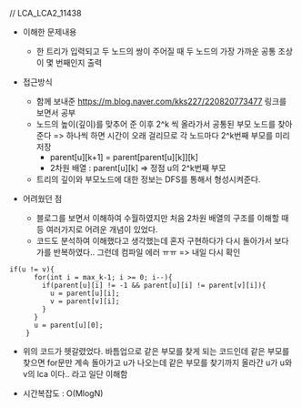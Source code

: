 // LCA_LCA2_11438

- 이해한 문제내용
	- 한 트리가 입력되고 두 노드의 쌍이 주어질 때 두 노드의 가장 가까운 공통 조상이 몇 번째인지 출력

- 접근방식
	- 함께 보내준 <https://m.blog.naver.com/kks227/220820773477> 링크를 보면서 공부
	- 노드의 높이(깊이)를 맞추어 준 이후 2^k 씩 올라가서 공통된 부모 노드를 찾아 준다 => 하나씩 하면 시간이 오래 걸리므로 각 노드마다 2^k번째 부모를 미리 저장	
		- parent[u][k+1] = parent[parent[u][k]][k]
		- 2차원 배열 : parent[u][k] => 정점 u의 2^k번째 부모
	- 트리의 깊이와 부모노드에 대한 정보는 DFS를 통해서 형성시켜준다.


- 어려웠던 점
	- 블로그를 보면서 이해하여 수월하였지만 처음 2차원 배열의 구조를 이해할 때 등 여러가지로 어려운 개념이 있었다.
	- 코드도 분석하여 이해했다고 생각했는데 혼자 구현하다가 다시 돌아가서 보다가를 반복하였다.. 그런데 컴파일 에러 ㅠㅠ => 내일 다시 확인

```
if(u != v){
      for(int i = max_k-1; i >= 0; i--){
        if(parent[u][i] != -1 && parent[u][i] != parent[v][i]){
          u = parent[u][i];
          v = parent[v][i];
        }
      }
      u = parent[u][0];
    }
```
- 위의 코드가 헷갈렸었다. 바틈업으로 같은 부모를 찾게 되는 코드인데 같은 부모를 찾으면 for문만 계속 돌아가고 u가 나오는데 같은 부모를 찾기까지 올라간 u가 u와 v의 lca 이다.. 라고 일단 이해함
	
- 시간복잡도 : O(MlogN)